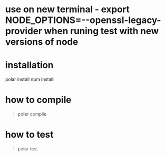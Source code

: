 # use on new terminal - export NODE_OPTIONS=--openssl-legacy-provider when runing test with new versions of node

# installation

polar install
npm install

# how to compile

> polar compile

# how to test

> polar test
